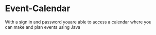 # Event-Calendar
With a sign in and password youare able to access a calendar where you can make and plan events using Java
